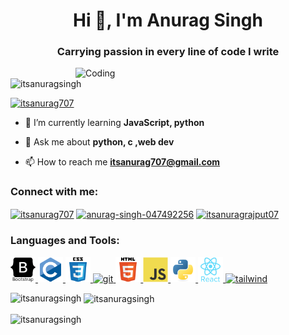 <h1 align="center">Hi 👋, I'm Anurag Singh</h1>
<h3 align="center">Carrying passion in every line of code I write</h3>
<img align="right" alt="Coding" width="400" src="https://cdn.dribbble.com/users/2131993/screenshots/4948736/thoughtworks-gif_dribbble.gif">
<p align="left"> <img src="https://komarev.com/ghpvc/?username=itsanuragsingh&label=Profile%20views&color=0e75b6&style=flat" alt="itsanuragsingh" /> </p>

<p align="left"> <a href="https://twitter.com/itsanurag707" target="blank"><img src="https://img.shields.io/twitter/follow/itsanurag707?logo=twitter&style=for-the-badge" alt="itsanurag707" /></a> </p>

- 🌱 I’m currently learning **JavaScript, python**

- 💬 Ask me about **python, c ,web dev**

- 📫 How to reach me **itsanurag707@gmail.com**

<h3 align="left">Connect with me:</h3>
<p align="left">
<a href="https://twitter.com/itsanurag707" target="blank"><img align="center" src="https://raw.githubusercontent.com/rahuldkjain/github-profile-readme-generator/master/src/images/icons/Social/twitter.svg" alt="itsanurag707" height="30" width="40" /></a>
<a href="https://linkedin.com/in/anurag-singh-047492256" target="blank"><img align="center" src="https://raw.githubusercontent.com/rahuldkjain/github-profile-readme-generator/master/src/images/icons/Social/linked-in-alt.svg" alt="anurag-singh-047492256" height="30" width="40" /></a>
<a href="https://instagram.com/itsanuragrajput07" target="blank"><img align="center" src="https://raw.githubusercontent.com/rahuldkjain/github-profile-readme-generator/master/src/images/icons/Social/instagram.svg" alt="itsanuragrajput07" height="30" width="40" /></a>
</p>

<h3 align="left">Languages and Tools:</h3>
<p align="left"> <a href="https://getbootstrap.com" target="_blank" rel="noreferrer"> <img src="https://raw.githubusercontent.com/devicons/devicon/master/icons/bootstrap/bootstrap-plain-wordmark.svg" alt="bootstrap" width="40" height="40"/> </a> <a href="https://www.cprogramming.com/" target="_blank" rel="noreferrer"> <img src="https://raw.githubusercontent.com/devicons/devicon/master/icons/c/c-original.svg" alt="c" width="40" height="40"/> </a> <a href="https://www.w3schools.com/css/" target="_blank" rel="noreferrer"> <img src="https://raw.githubusercontent.com/devicons/devicon/master/icons/css3/css3-original-wordmark.svg" alt="css3" width="40" height="40"/> </a> <a href="https://git-scm.com/" target="_blank" rel="noreferrer"> <img src="https://www.vectorlogo.zone/logos/git-scm/git-scm-icon.svg" alt="git" width="40" height="40"/> </a> <a href="https://www.w3.org/html/" target="_blank" rel="noreferrer"> <img src="https://raw.githubusercontent.com/devicons/devicon/master/icons/html5/html5-original-wordmark.svg" alt="html5" width="40" height="40"/> </a> <a href="https://developer.mozilla.org/en-US/docs/Web/JavaScript" target="_blank" rel="noreferrer"> <img src="https://raw.githubusercontent.com/devicons/devicon/master/icons/javascript/javascript-original.svg" alt="javascript" width="40" height="40"/> </a> <a href="https://www.python.org" target="_blank" rel="noreferrer"> <img src="https://raw.githubusercontent.com/devicons/devicon/master/icons/python/python-original.svg" alt="python" width="40" height="40"/> </a> <a href="https://reactjs.org/" target="_blank" rel="noreferrer"> <img src="https://raw.githubusercontent.com/devicons/devicon/master/icons/react/react-original-wordmark.svg" alt="react" width="40" height="40"/> </a> <a href="https://tailwindcss.com/" target="_blank" rel="noreferrer"> <img src="https://www.vectorlogo.zone/logos/tailwindcss/tailwindcss-icon.svg" alt="tailwind" width="40" height="40"/> </a> </p>

<p><img align="left" src="https://github-readme-stats.vercel.app/api/top-langs?username=itsanuragsingh&show_icons=true&locale=en&layout=compact" alt="itsanuragsingh" /></p>

<p>&nbsp;<img align="center" src="https://github-readme-stats.vercel.app/api?username=itsanuragsingh&show_icons=true&locale=en" alt="itsanuragsingh" /></p>

<p><img align="center" src="https://github-readme-streak-stats.herokuapp.com/?user=itsanuragsingh&" alt="itsanuragsingh" /></p>
